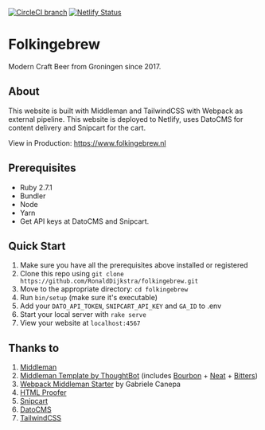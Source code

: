 [![CircleCI branch](https://img.shields.io/circleci/project/github/RonaldDijkstra/folkingebrew/master.svg)](https://circleci.com/gh/RonaldDijkstra/folkingebrew)
[![Netlify Status](https://api.netlify.com/api/v1/badges/5eb7a73a-3aef-4f12-ac97-b957b5a24222/deploy-status)](https://app.netlify.com/sites/folkingebrew/deploys)

# Folkingebrew

Modern Craft Beer from Groningen since 2017. 

## About 

This website is built with Middleman and TailwindCSS with Webpack as external pipeline. This website is deployed to Netlify, uses DatoCMS for content delivery and Snipcart for the cart. 

View in Production: https://www.folkingebrew.nl

## Prerequisites

- Ruby 2.7.1
- Bundler
- Node
- Yarn
- Get API keys at DatoCMS and Snipcart. 

## Quick Start 

1. Make sure you have all the prerequisites above installed or registered
2. Clone this repo using `git clone https://github.com/RonaldDijkstra/folkingebrew.git`
3. Move to the appropriate directory: `cd folkingebrew`
4. Run `bin/setup` (make sure it's executable)
5. Add your `DATO_API_TOKEN`, `SNIPCART_API_KEY` and `GA_ID` to .env
6. Start your local server with `rake serve`
7. View your website at `localhost:4567`

## Thanks to 

1. [Middleman](https://middlemanapp.com/) 
2. [Middleman Template by ThoughtBot](https://github.com/thoughtbot/middleman-template) (includes [Bourbon](https://github.com/thoughtbot/bourbon) + [Neat](https://github.com/thoughtbot/neat) + [Bitters](https://github.com/thoughtbot/bitters))
3. [Webpack Middleman Starter](https://github.com/gabrielecanepa/middleman-webpack) by Gabriele Canepa
4. [HTML Proofer](https://github.com/gjtorikian/html-proofer)
5. [Snipcart](https://snipcart.com)
6. [DatoCMS](https://www.datocms.com/)
7. [TailwindCSS](https://tailwindcss.com/)

